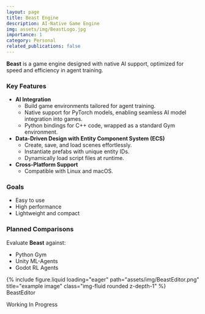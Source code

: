 ```yaml
---
layout: page
title: Beast Engine
description: AI-Native Game Engine
img: assets/img/BeastLogo.jpg
importance: 1
category: Personal
related_publications: false
---
```



**Beast** is a game engine designed with native AI support, optimized for speed and efficiency in agent training.

### Key Features

- **AI Integration**
    - Build game environments tailored for agent training.
    - Native support for PyTorch models, enabling seamless AI model integration into games.
    - Python bindings for C++ code, wrapped as a standard Gym environment.
- **Data-Driven Design with Entity Component System (ECS)**
    - Create, save, and load scenes effortlessly.
    - Instantiate prefabs with unique entity IDs.
    - Dynamically load script files at runtime.
- **Cross-Platform Support**
    - Compatible with Linux and macOS.

### Goals

- Easy to use
- High performance
- Lightweight and compact

### Planned Comparisons

Evaluate **Beast** against:

- Python Gym
- Unity ML-Agents
- Godot RL Agents


<div class="row">
    <div class="col-sm mt-3 mt-md-0">
        {% include figure.liquid loading="eager" path="assets/img/BeastEditor.png" title="example image" class="img-fluid rounded z-depth-1" %}
    </div>
</div>
<div class="caption">
    BeastEditor
</div>

Working In Progress
